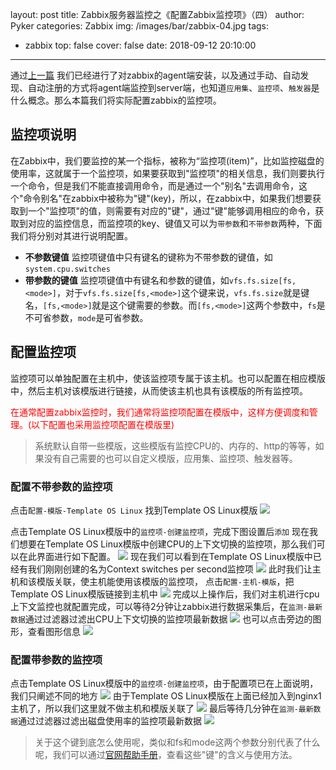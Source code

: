 layout: post
title: Zabbix服务器监控之《配置Zabbix监控项》（四）
author: Pyker
categories: Zabbix
img: /images/bar/zabbix-04.jpg
tags:
  - zabbix
top: false
cover: false
date: 2018-09-12 20:10:00
---
通过[上一篇](https://www.ipyker.com/2018/09/11/zabbix-agent/) 我们已经进行了对zabbix的agent端安装，以及通过手动、自动发现、自动注册的方式将agent端监控到server端，也知道`应用集`、`监控项`、`触发器`是什么概念。那么本篇我们将实际配置zabbix的监控项。

## 监控项说明
在Zabbix中，我们要监控的某一个指标，被称为“监控项(item)”，比如监控磁盘的使用率，这就属于一个监控项，如果要获取到"监控项"的相关信息，我们则要执行一个命令，但是我们不能直接调用命令，而是通过一个"别名"去调用命令，这个"命令别名"在zabbix中被称为"键"(key)，所以，在zabbix中，如果我们想要获取到一个"监控项"的值，则需要有对应的"键"，通过"键"能够调用相应的命令，获取到对应的监控信息，而监控项的key、键值又可以为`带参数`和`不带参数`两种，下面我们将分别对其进行说明配置。 
* **不参数键值**
监控项键值中只有键名的键称为不带参数的键值，如`system.cpu.switches` 
* **带参数的键值**
监控项键值中有键名和参数的键值，如`vfs.fs.size[fs,<mode>]`，对于`vfs.fs.size[fs,<mode>]`这个键来说，`vfs.fs.size`就是键名，`[fs,<mode>]`就是这个键需要的参数。而`[fs,<mode>]`这两个参数中，`fs`是不可省参数，`mode`是可省参数。

## 配置监控项
监控项可以单独配置在主机中，使该监控项专属于该主机。也可以配置在相应模版中，然后主机对该模版进行链接，从而使该主机也具有该模版的所有监控项。 

<font color=#FF0000>在通常配置zabbix监控时，我们通常将监控项配置在模版中，这样方便调度和管理。(以下配置也采用监控项配置在模版里)</font>
>系统默认自带一些模版，这些模版有监控CPU的、内存的、http的等等，如果没有自己需要的也可以自定义模版，应用集、监控项、触发器等。

### 配置不带参数的监控项
点击`配置-模版-Template OS Linux` 找到Template OS Linux模版
![](/images/pic/zabbix/zabbix-config021.png)

点击Template OS Linux模版中的`监控项-创建监控项`，完成下图设置后`添加`
现在我们想要在Template OS Linux模版中创建CPU的上下文切换的监控项，那么我们可以在此界面进行如下配置。 
![](/images/pic/zabbix/zabbix-config022.png)
现在我们可以看到在Template OS Linux模版中已经有我们刚刚创建的名为Context switches per second监控项
![](/images/pic/zabbix/zabbix-config023.png)
此时我们让主机和该模版关联，使主机能使用该模版的监控项， 点击`配置-主机-模版`，把Template OS Linux模版链接到主机中
![](/images/pic/zabbix/zabbix-config024.png)
完成以上操作后，我们对主机进行cpu上下文监控也就配置完成，可以等待2分钟让zabbix进行数据采集后，在`监测-最新数据`通过过滤器过滤出CPU上下文切换的监控项最新数据
![](/images/pic/zabbix/zabbix-config025.png)
也可以点击旁边的图形，查看图形信息
![](/images/pic/zabbix/zabbix-config026.png)

### 配置带参数的监控项
点击Template OS Linux模版中的`监控项-创建监控项`，由于配置项已在上面说明，我们只阐述不同的地方
![](/images/pic/zabbix/zabbix-config027.png)
由于Template OS Linux模版在上面已经加入到nginx1主机了，所以我们这里就不做主机和模版关联了
![](/images/pic/zabbix/zabbix-config024.png)
最后等待几分钟在`监测-最新数据`通过过滤器过滤出磁盘使用率的监控项最新数据
![](/images/pic/zabbix/zabbix-config028.png)

>关于这个键到底怎么使用呢，类似和fs和mode这两个参数分别代表了什么呢，我们可以通过[官网帮助手册](https://www.zabbix.com/documentation/4.0/zh/manual/config/items/itemtypes/zabbix_agent)，查看这些"键"的含义与使用方法。